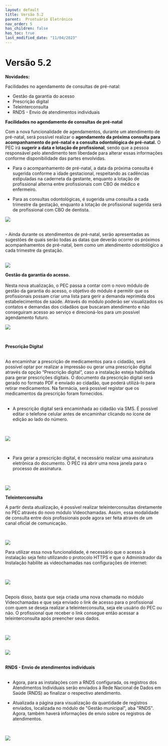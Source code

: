 ```yaml
---
layout: default
title: Versão 5.2
parent:  Prontuário Eletrônico
nav_order: 5
has_children: false
has_toc: true
last_modified_date: "11/04/2023"
---
```


<link rel="stylesheet" type="text/css" href="../estilos.css">

<h1>Versão 5.2</h1>

<b>Novidades:</b>

Facilidades no agendamento de consultas de pré-natal:

- Gestão da garantia do acesso
- Prescrição digital
- Teleinterconsulta
- RNDS - Envio de atendimentos individuais

<b>Facilidades no agendamento de consultas de pré-natal</b>

<p>Com a nova funcionalidade de agendamentos, durante um atendimento de pré-natal, será possível realizar o <b>agendamento da próxima consulta para acompanhamento de pré-natal e a consulta odontológica de pré-natal.</b> O PEC irá <b>sugerir a data e lotação de profissional</b>, sendo que a pessoa responsável pelo atendimento tem liberdade para alterar essas informações conforme disponibilidade das partes envolvidas.</p>

  - Para o acompanhamento de pré-natal, a data da próxima consulta é sugerida conforme a idade gestacional, respeitando as cadências estipuladas na caderneta da gestante, enquanto a lotação de profissional alterna entre profissionais com CBO de médico e enfermeiro.
  
  - Para as consultas odontológicas, é sugerida uma consulta a cada trimestre da gestação, enquanto a lotação de profissional sugerida será de profissional com CBO de dentista.
    
![](./media/011.gif)

<br>
- Ainda durante os atendimentos de pré-natal, serão apresentadas as sugestões de quais serão todas as datas que deverão ocorrer os próximos acompanhamentos de pré-natal, bem como um atendimento odontológico a cada trimestre da gestação.
<br>
<br>

![](./media/012.png)

<b>Gestão da garantia do acesso.</b>
<br>
<br>
Nesta nova atualização, o PEC passa a contar com o novo módulo de gestão da garantia do acesso, o objetivo do módulo é permitir que os profissionais possam criar uma lista para gerir a demanda reprimida dos estabelecimentos de saúde. Através do módulo poderão ser visualizados os contatos e demandas dos cidadãos que buscaram atendimento e não conseguiram acesso ao serviço e direcioná-los para um possível agendamento futuro.
<br>

![](./media/013.gif)

<br>

<b>Prescrição Digital</b>

<br>
Ao encaminhar a prescrição de medicamentos para o cidadão, será possível optar por realizar a impressão ou gerar uma prescrição digital através da opção “Prescrição digital”, caso a instalação esteja habilitada para gerar prescrições digitais. O documento da prescrição digital será gerado no formato PDF e enviado ao cidadão, que poderá utilizá-lo para retirar medicamentos. Na farmácia, será possível registar que os medicamentos da prescrição foram fornecidos.
<br>
<br>

- A prescrição digital será encaminhada ao cidadão via SMS. É possível editar o telefone celular antes de encaminhar clicando no ícone de edição ao lado do número.
<br>    

![](./media/014.gif)

<br>

- Para gerar a prescrição digital, é necessário realizar uma assinatura eletrônica do documento. O PEC irá abrir uma nova janela para o processo de assinatura.  

<br>

![](./media/015.gif)

<b>Teleinterconsulta</b>
<br>
<p>A partir desta atualização, é possível realizar teleinterconsultas diretamente no PEC através do novo módulo Videochamadas. Assim, essa modalidade de consulta entre dois profissionais pode agora ser feita através de um canal oficial de comunicação.</p>
<br>

![](./media/016.png)

<p>Para utilizar essa nova funcionalidade, é necessário que o acesso à instalação seja feito utilizando o protocolo HTTPS e que o Administrador da Instalação habilite as videochamadas nas configurações de internet:</p>
<br>

![](./media/017.gif)
<br>
<br>
<p>Depois disso, basta que seja criada uma nova chamada no módulo Videochamadas e que seja enviado o link de acesso para o profissional com quem se deseja realizar a teleinterconsulta, seja ele usuário do PEC ou não. O profissional que receber o link consegue então acessar a teleinterconsulta após preencher seus dados.</p>
<br>

![](./media/018.1.png)
<br>
<br>

![](./media/018.2.png)
<br>
<br>
    
<b>RNDS - Envio de atendimentos individuais</b>
<br>
<br>

- Agora, para as instalações com a RNDS configurada, os registros dos Atendimentos Individuais serão enviados à Rede Nacional de Dados em Saúde (RNDS) ao finalizar o respectivo atendimento.

- Atualizada a página para visualização da quantidade de registros enviados, localizada no módulo de "Gestão municipal", aba "RNDS". Agora, também haverá informações de envio sobre os registros de atendimentos.

<br>

![](./media/019.png)